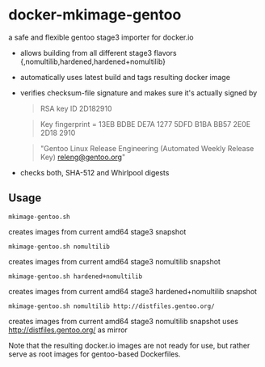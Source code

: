 docker-mkimage-gentoo
=====================

a safe and flexible gentoo stage3 importer for docker.io

 * allows building from all different stage3 flavors {,nomultilib,hardened,hardened+nomultilib}

 * automatically uses latest build and tags resulting docker image

 * verifies checksum-file signature and makes sure it's actually signed by

   > RSA key ID 2D182910

   > Key fingerprint = 13EB BDBE DE7A 1277 5DFD  B1BA BB57 2E0E 2D18 2910

   > "Gentoo Linux Release Engineering (Automated Weekly Release Key) <releng@gentoo.org>"

 * checks both, SHA-512 and Whirlpool digests



Usage
-----

	mkimage-gentoo.sh
creates images from current amd64 stage3 snapshot

	mkimage-gentoo.sh nomultilib
creates images from current amd64 stage3 nomultilib snapshot

	mkimage-gentoo.sh hardened+nomultilib
creates images from current amd64 stage3 hardened+nomultilib snapshot

	mkimage-gentoo.sh nomultilib http://distfiles.gentoo.org/
creates images from current amd64 stage3 nomultilib snapshot
uses http://distfiles.gentoo.org/ as mirror

Note that the resulting docker.io images are not ready for use, but rather
serve as root images for gentoo-based Dockerfiles.
